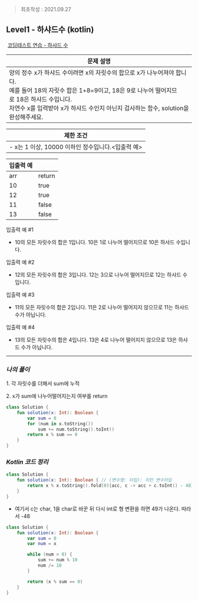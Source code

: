 > 최초작성 : 2021.09.27

## **Level1 - 하샤드수 (kotlin)**

 [코딩테스트 연습 - 하샤드 수](https://programmers.co.kr/learn/courses/30/lessons/12947)

| **문제 설명** |
| --- |
| 양의 정수 x가 하샤드 수이려면 x의 자릿수의 합으로 x가 나누어져야 합니다.<br>예를 들어 18의 자릿수 합은 1+8=9이고, 18은 9로 나누어 떨어지므로 18은 하샤드 수입니다.<br>자연수 x를 입력받아 x가 하샤드 수인지 아닌지 검사하는 함수, solution을 완성해주세요. |

| **제한 조건** |
| --- |
|   -   x는 1 이상, 10000 이하인 정수입니다.<입출력 예>   |

| **​입출력 예** |  |
| --- | --- |
| arr | return |
| 10 | true |
| 12 | true |
| 11 | false |
| 13 | false |

입출력 예 #1
- 10의 모든 자릿수의 합은 1입니다. 10은 1로 나누어 떨어지므로 10은 하샤드 수입니다. 

입출력 예 #2
- 12의 모든 자릿수의 합은 3입니다. 12는 3으로 나누어 떨어지므로 12는 하샤드 수입니다.

입출력 예 #3
- 11의 모든 자릿수의 합은 2입니다. 11은 2로 나누어 떨어지지 않으므로 11는 하샤드 수가 아닙니다.

입출력 예 #4
- 13의 모든 자릿수의 합은 4입니다. 13은 4로 나누어 떨어지지 않으므로 13은 하샤드 수가 아닙니다.

---

### _**나의 풀이**_

1\. 각 자릿수를 더해서 sum에 누적

2\. x가 sum에 나누어떨어지는지 여부를 return

```kt
class Solution {
    fun solution(x: Int): Boolean {
        var sum = 0
        for (num in x.toString())
            sum += num.toString().toInt()
        return x % sum == 0
    }
}
```

### _**Kotlin 코드 정리**_

```kt
class Solution {
    fun solution(x: Int): Boolean { // (변수명: 타입): 리턴 변수타입
        return x % x.toString().fold(0){acc, c -> acc + c.toInt() - 48} == 0 
    }
}
```

* 여기서 c는 char, 1을 char로 바꾼 뒤 다시 int로 형 변환을 하면 49가 나온다. 따라서 -48

```kt
class Solution {
    fun solution(x: Int): Boolean {
        var sum = 0
        var num = x

        while (num > 0) {
            sum += num % 10
            num /= 10
        }

        return (x % sum == 0)
    }
}
```